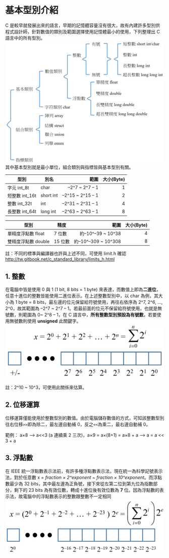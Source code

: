 # 基本型別介紹
C 是較早就發展出來的語言，早期的記憶體容量沒有很大，故有內建許多型別供程式設計師，針對數值的類別及範圍選擇使用記憶體最小的使用，下列整理出 C 語言中的所有型別。
![image](data_type1.jpg)
其中基本型別就是最小單位，組合類別與指標皆與基本型別有關。

| 型別 | 別名 | 範圍 | 大小(Byte) |
| --- | --- | ---: | ---: |
| 字元 int_8t | char | –2^7 ~ 2^7 – 1 | 1 |
| 短整數 int_16t | short int | –2^15 ~ 2^15 – 1 | 2 |
| 整數 int_32t | int | –2^31 ~ 2^31 – 1 | 4 |
| 長整數 int_64t | long int | –2^63 ~ 2^63 – 1 | 8 |

| 型別 | 精度 | 範圍 | 大小(Byte) |
| --- | --- | ---: | ---: |
| 單精度浮點數 float | 7 位數 | 約–10^–39 ~ 10^38 | 4 |
| 雙精度浮點數 double | 15 位數 | 約–10^–309 ~ 10^308 | 8 |

註：不同的標準與編譯器也許與上述不同，可使用 limit.h 確認
http://tw.gitbook.net/c_standard_library/limits_h.html

## 1. 整數
在電腦中皆是使用 0 與 1 (1 bit, 8 bits = 1 byte) 來表達，而數值上即為**二進位**，任意十進位的整數皆能使用二進位表示。在上述整數型別中，以 char 為例，其大小為 1 byte = 8 bits，最左邊的位元保留給符號使用，再往右依序為 2^7, 2^6, ..., 2^0，故其範圍為 –2^7 ~ 2^7 – 1。若最前面的位元不保留給符號使用，也就是無號數，則範圍為 0~ 2^8 – 1，在 C 語言中，**所有整數型別預設為有號數**，若要使用無號數則使用 **unsigned** 此關鍵字。
![image](binary.jpg)

註：2^10 ~ 10^3，可使用此關係來估算。

## 2. 位移運算
位移運算僅能使用於整數型別的數值。由於電腦儲存數值的方式，可知該整數型別往右位移`>>`即為除二，最左邊自動補 0，反之`<<`為乘二，最右邊自動補 0。

範例： a×8 --> a<<3 (a 連續乘 2 三次)，a×9 = a×(8+1) = a×8 + a --> a = a << 3 + a

## 3. 浮點數
在 IEEE 統一浮點數表示法前，有許多種浮點數表示法，現在統一為科學記號表示法，對於任意數 x = *fraction × 2^exponent* ~ *fraction × 10^exponent*。而浮點數最少為 32 bits，其中最左邊為正負號，接下來從左第二位到第九位為指數部分，剩下的 23 bits 為有效位數，轉成十進位後有效位數為 **7** 位。因為浮點數的表示法，故電腦中的浮點數表示的整數跟整數不一定相同
![image](float.jpg)

